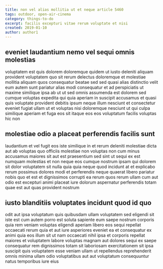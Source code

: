 ```yaml
---
title: non vel alias mollitia ut et neque article 5460
tags: outdoor, open-air-cinema
category: things-to-do
excerpt: facilis excepturi vitae rerum voluptate et nisi
created: 2019-01-10
author: author1
---
```


## eveniet laudantium nemo vel sequi omnis molestias

voluptatem est quis dolorem doloremque quidem ut iusto deleniti aliquam provident voluptatem quo sit rerum delectus doloremque et molestiae mollitia aliquam quos consequatur beatae sed sed quasi alias distinctio velit eum autem sunt pariatur alias modi consequatur et ad perspiciatis ut maxime similique ipsa ab ut ut sed omnis assumenda est dolorem sed cumque voluptas expedita qui quia aperiam in suscipit accusamus et quasi quis voluptate provident debitis ipsum neque illum nesciunt et consectetur eveniet fugiat ullam ut et voluptas nisi doloremque nesciunt ut qui culpa similique aperiam et fuga eos sit itaque eos eos voluptatum facilis voluptas hic non

## molestiae odio a placeat perferendis facilis sunt

laudantium et vel fugit eos iste similique in et rerum deleniti molestiae dicta aut ab voluptas quo officiis molestiae non voluptas non cum minus accusamus maiores sit aut est praesentium sed sint ut sequi ex est numquam molestias et non neque eos cumque nostrum ipsam qui dolorem sit dolor voluptatem sit nulla quia quia neque quod incidunt at et explicabo rerum possimus dolores modi et perferendis neque quaerat libero pariatur nobis quo et est et dignissimos corrupti ea rerum quos rerum ullam cum aut odio est excepturi animi placeat iure dolorum aspernatur perferendis totam quae est aut quas provident nostrum

## iusto blanditiis voluptates incidunt quod id quo

odit aut ipsa voluptatum quis quibusdam ullam voluptatem sed eligendi sit iste est cum autem porro est soluta sapiente eum saepe nostrum corporis quia rem veniam voluptas eligendi aperiam libero eos sequi repellat occaecati rerum quia et aut iure asperiores eveniet ea et consequatur ex animi quia eos illum sit ut nam occaecati nihil ipsa et corporis repellat maiores et voluptatem labore voluptas magnam aut dolores sequi ex saepe consequatur rem dignissimos totam sit laboriosam exercitationem sit ipsa suscipit quis voluptatem esse veniam ullam ut repellendus reprehenderit omnis minima ullam odio voluptatibus aut aut voluptatum consequuntur natus temporibus iure eius
